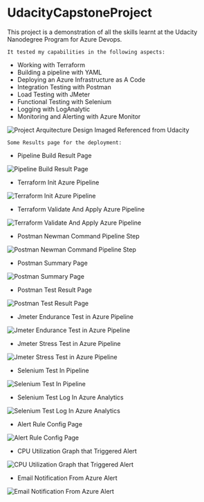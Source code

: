 # UdacityCapstoneProject

This project is a demonstration of all the skills learnt at the Udacity Nanodegree Program for Azure Devops.

`It tested my capabilities in the following aspects:`

* Working with Terraform
* Building a pipeline with YAML
* Deploying an Azure Infrastructure as A Code
* Integration Testing with Postman
* Load Testing with JMeter
* Functional Testing with Selenium
* Logging with LogAnalytic
* Monitoring and Alerting with Azure Monitor

![Project Arquitecture Design](images/project_overview.png?raw=true "CD/CI Arquitecture")
Imaged Referenced from Udacity

`Some Results page for the deployment:`

* Pipeline Build Result Page

![Pipeline Build Result Page](images/PipelineBuildResultPage.jpg?raw=true "Pipeline Build Result Page")

* Terraform Init Azure Pipeline

![Terraform Init Azure Pipeline](images/TerraformInitAzurePipeline.jpg?raw=true "Terraform Init Azure Pipeline")

* Terraform Validate And Apply Azure Pipeline

![Terraform Validate And Apply Azure Pipeline](images/TerraformValidateAndApplyAzurePipeline.jpg?raw=true "Terraform Validate And Apply Azure Pipeline")

* Postman Newman Command Pipeline Step

![Postman Newman Command Pipeline Step](images/PostmanNewmanCommandPipelineStep.jpg?raw=true "Postman Newman Command Pipeline Step")

* Postman Summary Page

![Postman Summary Page](images/PostmanSummaryPage.jpg?raw=true "Postman Summary Page")

* Postman Test Result Page

![Postman Test Result Page](images/PostmanTestResultPage.jpg?raw=true "Postman Test Result Page")

* Jmeter Endurance Test in Azure Pipeline

![Jmeter Endurance Test in Azure Pipeline](images/JmeterEnduranceTestAzurePipeline.jpg?raw=true "Jmeter Endurance Test in Azure Pipeline")

* Jmeter Stress Test in Azure Pipeline

![Jmeter Stress Test in Azure Pipeline](images/JmeterStressTestAzurePipeline.jpg?raw=true "Jmeter Stress Test in Azure Pipeline")

* Selenium Test In Pipeline

![Selenium Test In Pipeline](images/SeleniumTestInPipeline.jpg?raw=true "Selenium Test In Pipeline")

* Selenium Test Log In Azure Analytics

![Selenium Test Log In Azure Analytics](images/SeleniumTestLogInAzureAnalytics.jpg?raw=true "Selenium Test Log In Azure Analytic")

* Alert Rule Config Page

![Alert Rule Config Page](images/AlertRuleConfigPage.jpg?raw=true "Alert Rule Config Page")

* CPU Utilization Graph that Triggered Alert

![CPU Utilization Graph that Triggered Alert](images/CPUUtilizationGraph.jpg?raw=true "CPU Utilization Graph")

* Email Notification From Azure Alert

![Email Notification From Azure Alert](images/EmailAlertFromAzureAlert.jpg?raw=true "Email Notification From Azure Alert")


